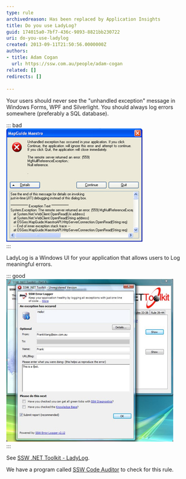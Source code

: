 ```yaml
---
type: rule
archivedreason: Has been replaced by Application Insights
title: Do you use LadyLog?
guid: 174015a0-7bf7-436c-9893-8821bb230722
uri: do-you-use-ladylog
created: 2013-09-11T21:50:56.0000000Z
authors:
- title: Adam Cogan
  url: https://ssw.com.au/people/adam-cogan
related: []
redirects: []

---
```


Your users should never see the "unhandled exception" message in Windows Forms, WPF and Silverlight. You should always log errors somewhere (preferably a SQL database).

<!--endintro-->

::: bad  
![Figure: Bad example - your users should never have unhandled exceptions in Windows Forms](ladylog-bad.jpg)  
:::

LadyLog is a Windows UI for your application that allows users to Log meaningful errors.

::: good  
![Figure: Good example - your users get a nice professional error reporting window](ladylog-good.jpg)  
:::

See     [SSW .NET Toolkit - LadyLog](http://www.ssw.com.au/ssw/NetToolKit/04ExceptionReporter.aspx).

We have a program called [SSW Code Auditor](http://www.ssw.com.au/ssw/CodeAuditor/Default.aspx) to check for this rule.

